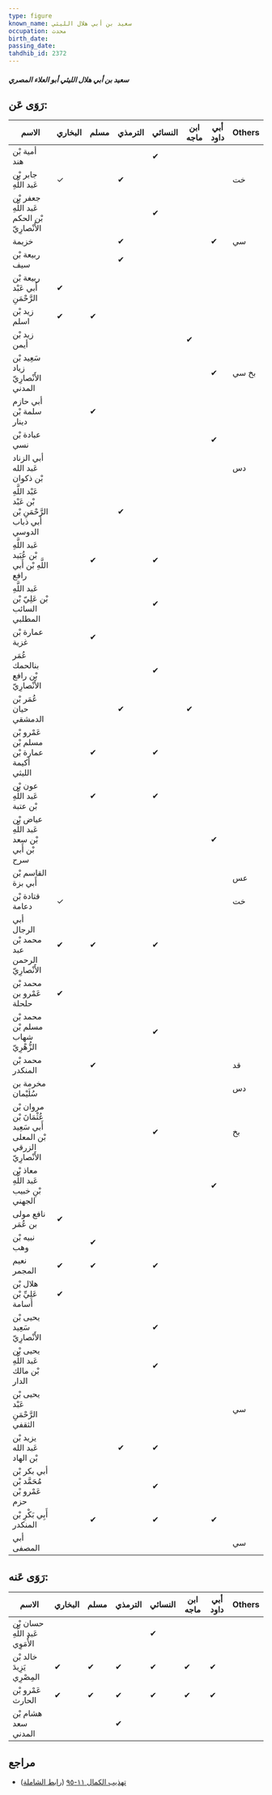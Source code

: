 ```yaml
---
type: figure
known_name: سعيد بن أبي هلال الليثي
occupation: محدث
birth_date:
passing_date:
tahdhib_id: 2372
---
```

##### سعيد بن أبي هلال الليثي أبو العلاء المصري

## رَوَى عَن:
| الاسم                                                              | البخاري | مسلم | الترمذي | النسائي | ابن ماجه | أبي داود | Others |
| ------------------------------------------------------------------ | ------- | ---- | ------- | ------- | -------- | -------- | ------ |
| أمية بْن هند                                                       |         |      |         | ✔       |          |          |        |
| جابر بْن عَبد اللَّهِ                                              | ✓       |      | ✔       |         |          |          | خت     |
| جعفر بْن عَبد اللَّهِ بْن الحكم الأَنْصارِيّ                       |         |      |         | ✔       |          |          |        |
| خزيمة                                                              |         |      | ✔       |         |          | ✔        | سي     |
| ربيعة بْن سيف                                                      |         |      | ✔       |         |          |          |        |
| ربيعة بْن أَبي عَبْد الرَّحْمَنِ                                   | ✔       |      |         |         |          |          |        |
| زيد بْن اسلم                                                       | ✔       | ✔    |         |         |          |          |        |
| زيد بْن أيمن                                                       |         |      |         |         | ✔        |          |        |
| سَعِيد بْن زياد الأَنْصارِيّ المدني                                |         |      |         |         |          | ✔        | بخ سي  |
| أبي حازم سلمة بْن دينار                                            |         | ✔    |         |         |          |          |        |
| عبادة بْن نسي                                                      |         |      |         |         |          | ✔        |        |
| أبي الزناد عَبد الله بْن ذكوان                                     |         |      |         |         |          |          | دس     |
| عَبْد اللَّهِ بْن عَبْد الرَّحْمَنِ بْن أَبي ذباب الدوسي           |         |      | ✔       |         |          |          |        |
| عَبد اللَّهِ بْن عُبَيد اللَّهِ بْن أَبي رافع                      |         | ✔    |         | ✔       |          |          |        |
| عَبد اللَّهِ بْن عَلِيّ بْن السائب المطلبي                         |         |      |         | ✔       |          |          |        |
| عمارة بْن غزية                                                     |         | ✔    |         |         |          |          |        |
| عُمَر بنالحمك بْن رافع الأَنْصارِيّ                                |         |      |         | ✔       |          |          |        |
| عُمَر بْن حيان الدمشقي                                             |         |      | ✔       |         | ✔        |          |        |
| عَمْرو بْن مسلم بْن عمارة بْن أكيمة الليثي                         |         | ✔    |         | ✔       |          |          |        |
| عون بْن عَبد اللَّهِ بْن عتبة                                      |         | ✔    |         | ✔       |          |          |        |
| عياض بْن عَبد اللَّهِ بْن سعد بْن أَبي سرح                         |         |      |         |         |          | ✔        |        |
| القاسم بْن أَبي بزة                                                |         |      |         |         |          |          | عس     |
| قتادة بْن دعامة                                                    | ✓       |      |         |         |          |          | خت     |
| أبي الرجال محمد بْن عبد الرحمن الأَنْصارِيّ                        | ✔       | ✔    |         | ✔       |          |          |        |
| محمد بْن عَمْرو بن حلحلة                                           | ✔       |      |         |         |          |          |        |
| محمد بْن مسلم بْن شهاب الزُّهْرِيّ                                 |         |      |         | ✔       |          |          |        |
| محمد بْن المنكدر                                                   |         | ✔    |         |         |          |          | قد     |
| مخرمة بن سُلَيْمان                                                 |         |      |         |         |          |          | دس     |
| مروان بْن عُثْمَانَ بْن أَبي سَعِيد بْن المعلى الزرقي الأَنْصارِيّ |         |      |         | ✔       |          |          | بخ     |
| معاذ بْن عَبد اللَّهِ بْنِ خبيب الجهني                             |         |      |         |         |          | ✔        |        |
| نافع مولى بن عُمَر                                                 | ✔       |      |         |         |          |          |        |
| نبيه بْن وهب                                                       |         | ✔    |         |         |          |          |        |
| نعيم المجمر                                                        | ✔       | ✔    |         | ✔       |          |          |        |
| هلال بْن عَلِيِّ بْن أسامة                                         | ✔       |      |         |         |          |          |        |
| يحيى بْن سَعِيد الأَنْصارِيّ                                       |         |      |         | ✔       |          |          |        |
| يحيى بْن عَبد اللَّهِ بْن مالك الدار                               |         |      |         | ✔       |          |          |        |
| يحيى بْن عَبْد الرَّحْمَنِ الثقفي                                  |         |      |         |         |          |          | سي     |
| يزيد بْن عَبد الله بْن الهاد                                       |         |      | ✔       | ✔       |          |          |        |
| أبي بكر بْن مُحَمَّد بْن عَمْرو بْن حزم                            |         |      |         | ✔       |          |          |        |
| أَبِي بَكْرِ بْن المنكدر                                           |         | ✔    |         | ✔       |          | ✔        |        |
| أبي المصفى                                                         |         |      |         |         |          |          | سي     |
## رَوَى عَنه:
| الاسم                           | البخاري | مسلم | الترمذي | النسائي | ابن ماجه | أبي داود | Others |
| ------------------------------- | ------- | ---- | ------- | ------- | -------- | -------- | ------ |
| حسان بْن عَبد اللَّهِ الأُمَوِي |         |      |         | ✔       |          |          |        |
| خالد بْن يَزِيدَ المِصْرِي      | ✔       | ✔    | ✔       | ✔       | ✔        | ✔        |        |
| عَمْرو بْن الحارث               | ✔       | ✔    | ✔       | ✔       | ✔        | ✔        |        |
| هشام بْن سعد المدني             |         |      | ✔       |         |          |          |        |
## مراجع
- [تهذيب الكمال ١١-٩٥](obsidian://open?vault=Tahdhib-al-Kamal&file=Figures/٢٣٧٢-سعيد%20بن%20أبي%20هلال%20الليثي%20أبو%20العلاء%20المصري) ([رابط الشاملة](https://shamela.ws/book/3722/5415))
